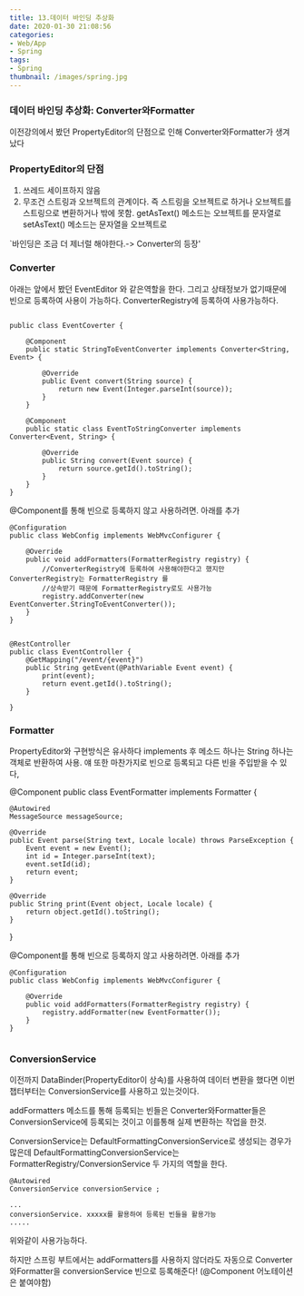 ```yaml
---
title: 13.데이터 바인딩 추상화
date: 2020-01-30 21:08:56
categories:
- Web/App
- Spring
tags:
- Spring
thumbnail: /images/spring.jpg
---
```



### 데이터 바인딩 추상화: Converter와Formatter

이전강의에서 봤던 PropertyEditor의 단점으로 인해 Converter와Formatter가 생겨났다

### PropertyEditor의 단점
1. 쓰레드 세이프하지 않음
2. 무조건 스트링과 오브젝트의 관계이다. 즉 스트링을 오브젝트로 하거나 오브젝트를 스트링으로 변환하거나 밖에 못함.
getAsText() 메소드는 오브젝트를 문자열로
setAsText() 메소드는 문자열을 오브젝트로

`바인딩은 조금 더 제너럴 해야한다.-> Converter의 등장'

### Converter

아래는 앞에서 봤던 EventEditor 와 같은역할을 한다. 그리고 상태정보가 없기때문에 빈으로 등록하여 사용이 가능하다. ConverterRegistry에 등록하여 사용가능하다.
```

public class EventCoverter {

	@Component
	public static StringToEventConverter implements Converter<String, Event> {

		@Override
		public Event convert(String source) {
			return new Event(Integer.parseInt(source));
		}
	}

	@Component
	public static class EventToStringConverter implements Converter<Event, String> {

		@Override
		public String convert(Event source) {
			return source.getId().toString();
		}
	}
}
```
@Component를 통해 빈으로 등록하지 않고 사용하려면. 아래를 추가
```
@Configuration
public class WebConfig implements WebMvcConfigurer {

	@Override
	public void addFormatters(FormatterRegistry registry) {
		//ConverterRegistry에 등록하여 사용해야한다고 했지만 ConverterRegistry는 FormatterRegistry 를
		//상속받기 때문에 FormatterRegistry로도 사용가능
		registry.addConverter(new EventConverter.StringToEventConverter());
	}
}


```

```
@RestController
public class EventController {
	@GetMapping("/event/{event}")
	public String getEvent(@PathVariable Event event) {
		print(event);
		return event.getId().toString();
	}

}
```


### Formatter

PropertyEditor와 구현방식은 유사하다 implements 후 메소드 하나는 String 하나는 객체로 반환하여 사용.
얘 또한 마찬가지로 빈으로 등록되고 다른 빈을 주입받을 수 있다,

@Component
public class EventFormatter implements Formatter<Event> {

	@Autowired
	MessageSource messageSource;

	@Override
	public Event parse(String text, Locale locale) throws ParseException {
		Event event = new Event();
		int id = Integer.parseInt(text);
		event.setId(id);
		return event;
	}

	@Override
	public String print(Event object, Locale locale) {
		return object.getId().toString();
	}
}

@Component를 통해 빈으로 등록하지 않고 사용하려면. 아래를 추가
```
@Configuration
public class WebConfig implements WebMvcConfigurer {

	@Override
	public void addFormatters(FormatterRegistry registry) {
		registry.addFormatter(new EventFormatter());
	}
}


```


### ConversionService
이전까지  DataBinder(PropertyEditor이 상속)를 사용하여 데이터 변환을 했다면 이번챕터부터는 ConversionService를 사용하고 있는것이다.

addFormatters 메소드를 통해 등록되는 빈들은 Converter와Formatter들은 ConversionService에 등록되는 것이고 이를통해 실제 변환하는 작업을 한것.

ConversionService는 DefaultFormattingConversionService로 생성되는 경우가 많은데 DefaultFormattingConversionService는 FormatterRegistry/ConversionService 두 가지의 역할을 한다.

```
@Autowired
ConversionService conversionService ;

...
conversionService. xxxxx를 활용하여 등록된 빈들을 활용가능
.....

```
위와같이 사용가능하다.


하지만 스프링 부트에서는 addFormatters를 사용하지 않더라도 자동으로 Converter와Formatter을 conversionService 빈으로 등록해준다! (@Component 어노테이션은 붙여야함)
